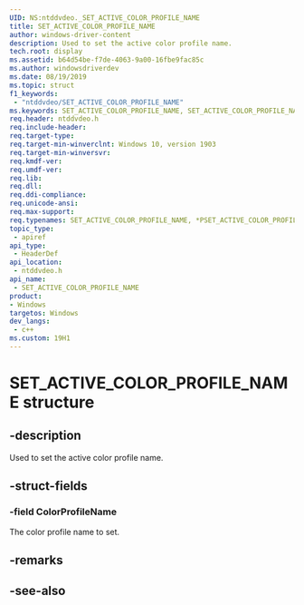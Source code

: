 ```yaml
---
UID: NS:ntddvdeo._SET_ACTIVE_COLOR_PROFILE_NAME
title: SET_ACTIVE_COLOR_PROFILE_NAME
author: windows-driver-content
description: Used to set the active color profile name.
tech.root: display
ms.assetid: b64d54be-f7de-4063-9a00-16fbe9fac85c
ms.author: windowsdriverdev
ms.date: 08/19/2019
ms.topic: struct
f1_keywords:
 - "ntddvdeo/SET_ACTIVE_COLOR_PROFILE_NAME"
ms.keywords: SET_ACTIVE_COLOR_PROFILE_NAME, SET_ACTIVE_COLOR_PROFILE_NAME, *PSET_ACTIVE_COLOR_PROFILE_NAME, 
req.header: ntddvdeo.h
req.include-header:
req.target-type:
req.target-min-winverclnt: Windows 10, version 1903
req.target-min-winversvr:
req.kmdf-ver:
req.umdf-ver:
req.lib:
req.dll:
req.ddi-compliance:
req.unicode-ansi:
req.max-support:
req.typenames: SET_ACTIVE_COLOR_PROFILE_NAME, *PSET_ACTIVE_COLOR_PROFILE_NAME
topic_type: 
 - apiref
api_type: 
 - HeaderDef
api_location: 
 - ntddvdeo.h
api_name: 
 - SET_ACTIVE_COLOR_PROFILE_NAME
product:
- Windows
targetos: Windows
dev_langs:
 - c++
ms.custom: 19H1
---
```


# SET_ACTIVE_COLOR_PROFILE_NAME structure

## -description

Used to set the active color profile name.

## -struct-fields

### -field ColorProfileName

The color profile name to set.

## -remarks

## -see-also
